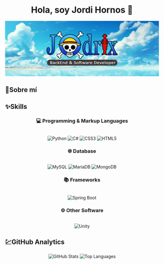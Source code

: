 
<h1 align="center">Hola, soy Jordi Hornos 👋</h1>


<div align="center">
  <img src="./4.png">
</div>

## 📜Sobre mí

## ✨Skills
<div align="center">
<h3 align="center">💻 Programming & Markup Languages</h3> <br>
  <img src="https://img.shields.io/badge/Python-3776AB.svg?style=for-the-badge&logo=Python&logoColor=white" alt="Python">
  <img src="https://img.shields.io/badge/C%23-512BD4.svg?style=for-the-badge&logo=C%23&logoColor=white" alt="C#">
  <img src="https://img.shields.io/badge/CSS3-1572B6.svg?style=for-the-badge&logo=CSS3&logoColor=white" alt="CSS3">
  <img src="https://img.shields.io/badge/HTML5-E34F26.svg?style=for-the-badge&logo=HTML5&logoColor=white" alt="HTML5">
</div>

<div align="center">
<h3 align="center">🌐 Database</h3> <br>
  <img src="https://img.shields.io/badge/MySQL-4479A1.svg?style=for-the-badge&logo=MySQL&logoColor=white" alt="MySQL">
  <img src="https://img.shields.io/badge/MariaDB-003545.svg?style=for-the-badge&logo=MariaDB&logoColor=white" alt="MariaDB">
  <img src="https://img.shields.io/badge/MongoDB-47A248.svg?style=for-the-badge&logo=MongoDB&logoColor=white" alt="MongoDB">
</div>

<div align="center">
<h3 align="center">📚 Frameworks</h3> <br>
  <img src="https://img.shields.io/badge/Spring%20Boot-6DB33F.svg?style=for-the-badge&logo=Spring-Boot&logoColor=white" alt="Spring Boot">
</div>

<div align="center">
<h3 align="center">⚙️ Other Software</h3> <br>
  <img src="https://img.shields.io/badge/Unity-FFFFFF.svg?style=for-the-badge&logo=Unity&logoColor=black" alt="Unity">
</div>


## 💹GitHub Analytics
<p align="center">
  <img src="https://github-readme-stats.vercel.app/api?username=Jodrix15&show_icons=true&theme=algolia" alt="GitHub Stats">
  <img src="https://github-readme-stats.vercel.app/api/top-langs/?username=Jodrix15&layout=compact&theme=algolia" alt="Top Languages">
</p>






<!--
**Jodrix15/Jodrix15** is a ✨ _special_ ✨ repository because its `README.md` (this file) appears on your GitHub profile.

Here are some ideas to get you started:

- 🔭 I’m currently working on ...
- 🌱 I’m currently learning ...
- 👯 I’m looking to collaborate on ...
- 🤔 I’m looking for help with ...
- 💬 Ask me about ...
- 📫 How to reach me: ...
- 😄 Pronouns: ...
- ⚡ Fun fact: ...
-->
